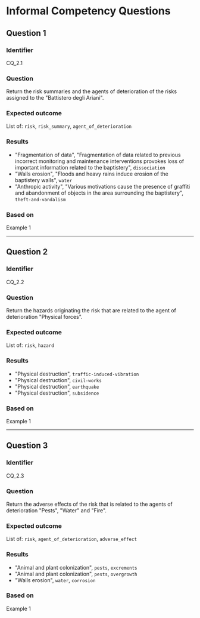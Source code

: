 # Informal Competency Questions
## Question 1

### Identifier
CQ_2.1

### Question
Return the risk summaries and the agents of deterioration of the risks assigned to the "Battistero degli Ariani".

### Expected outcome
List of: `risk`, `risk_summary`, `agent_of_deterioration`

### Results
* "Fragmentation of data", "Fragmentation of data related to previous incorrect monitoring and maintenance interventions provokes loss of important information related to the baptistery", `dissociation`
* "Walls erosion", "Floods and heavy rains induce erosion of the baptistery walls", `water`
* "Anthropic activity", "Various motivations cause the presence of graffiti and abandonment of objects in the area surrounding the baptistery", `theft-and-vandalism`

### Based on
Example 1

***

## Question 2

### Identifier
CQ_2.2

### Question
Return the hazards originating the risk that are related to the agent of deterioration "Physical forces".

### Expected outcome
List of: `risk`, `hazard`

### Results
* "Physical destruction", `traffic-induced-vibration`
* "Physical destruction", `civil-works`
* "Physical destruction", `earthquake`
* "Physical destruction", `subsidence`

### Based on
Example 1

***

## Question 3

### Identifier
CQ_2.3

### Question
Return the adverse effects of the risk that is related to the agents of deterioration "Pests", "Water" and "Fire".

### Expected outcome
List of: `risk`, `agent_of_deterioration`, `adverse_effect`

### Results
* "Animal and plant colonization", `pests`, `excrements`
* "Animal and plant colonization", `pests`, `overgrowth`
* "Walls erosion", `water`, `corrosion`

### Based on
Example 1
